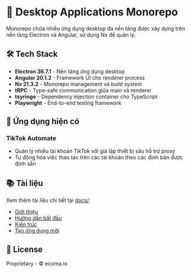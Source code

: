 # 🎉 Desktop Applications Monorepo

Monorepo chứa nhiều ứng dụng desktop đa nền tảng được xây dựng trên nền tảng Electron và Angular, sử dụng Nx để quản lý.

## 🛠️ Tech Stack

- **Electron 36.7.1** - Nền tảng ứng dụng desktop
- **Angular 20.1.2** - Framework UI cho renderer process
- **Nx 21.3.2** - Monorepo management và build system
- **tRPC** - Type-safe communication giữa main và renderer
- **tsyringe** - Dependency injection container cho TypeScript
- **Playwright** - End-to-end testing framework

## 🎯 Ứng dụng hiện có

### TikTok Automate
- Quản lý nhiều tài khoản TikTok với giả lập thiết bị sâu hỗ trợ proxy
- Tự động hóa việc thao tác trên các tài khoản theo các định bản được định sẵn


## 📚 Tài liệu

Xem thêm tài liệu chi tiết tại [docs/](./docs/):
- [Giới thiệu](./docs/introduction.md)
- [Hướng dẫn bắt đầu](./docs/getting-started.md)
- [Kiến trúc](./docs/architecture.md)
- [Tạo ứng dụng mới](./docs/development-guide.md)


## 📄 License

Proprietary - © ecoma.io
